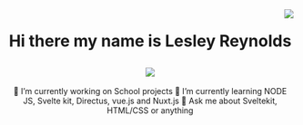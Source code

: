 <img align="right" src="https://visitor-badge.laobi.icu/badge?page_id=OniWithTheHoodie.OniWithTheHoodie" />
<h1 align="center">Hi there my name is Lesley Reynolds</h1> 

<h2 align="center">
<img src="https://readme-typing-svg.demolab.com?font=Fira+Code&pause=1000&width=435&lines=A+passionate+front+end+developer;" />
</h2>

<div align="center">
  🔭 I’m currently working on School projects
🌱 I’m currently learning NODE JS, Svelte kit, Directus, vue.js and Nuxt.js
  💬 Ask me about Sveltekit, HTML/CSS or anything 
</div>
